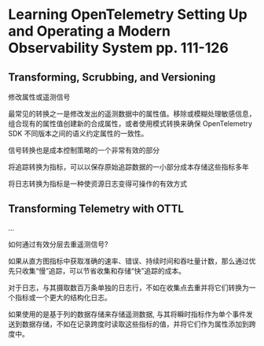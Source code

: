 # Learning OpenTelemetry Setting Up and Operating a Modern Observability System pp. 111-126

## Transforming, Scrubbing, and Versioning

修改属性或遥测信号

最常见的转换之一是修改发出的遥测数据中的属性值。移除或模糊处理敏感信息，组合现有的属性值创建新的合成属性，或者使用模式转换来确保 OpenTelemetry SDK 不同版本之间的语义约定属性的一致性。

信号转换也是成本控制策略的一个非常有效的部分

将追踪转换为指标，可以以保存原始追踪数据的一小部分成本存储这些指标多年

将日志转换为指标是一种使资源日志变得可操作的有效方式

## Transforming Telemetry with OTTL

...

如何通过有效分层去重遥测信号?

如果从直方图指标中获取准确的速率、错误、持续时间和吞吐量计数，那么通过优先只收集“慢”追踪，可以节省收集和存储“快”追踪的成本。

对于日志，与其摄取数百万条单独的日志行，不如在收集点去重并将它们转换为一个指标或一个更大的结构化日志。

如果使用的是基于列的数据存储来存储遥测数据, 与其将瞬时指标作为单个事件发送到数据存储，不如在记录跨度时读取这些指标的值，并将它们作为属性添加到跨度中。
